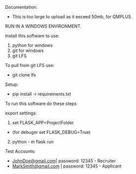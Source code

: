Documentation:
- This is too large to upload as it exceed 50mb, for QMPLUS

RUN IN A WINDOWS ENVIRONMENT.

Install this software to use:
1. python for windows
2. git for windows 
3. git LFS

To pull from git LFS use:
- git clone lfs

Setup:
- pip install -r requirements.txt 

To run this software do these steps

export settings:
1. set FLASK_APP=ProjectFolder
- (for debuger set FLASK_DEBUG=True)
2. python - m flask run

Test Accounts:
- JohnDoe@gmail.com| password: 12345 - Recruiter
- MarkSmith@gmail.com | password: 12345 - Applicant
